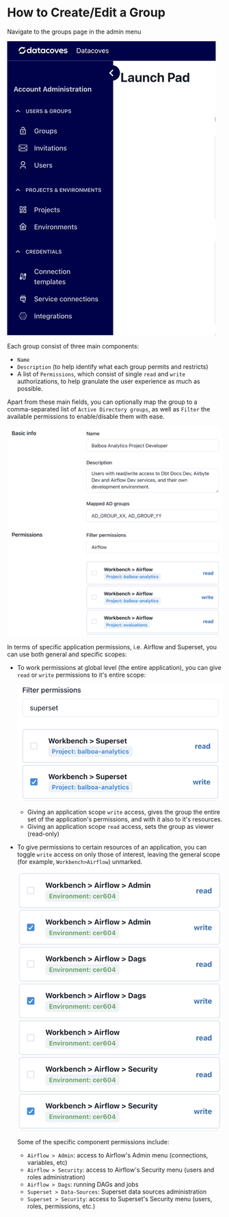 # How to Create/Edit a Group
Navigate to the groups page in the admin menu

![Group Menu](../assets/menu_groups.gif)

Each group consist of three main components:

- `Name`
- `Description` (to help identify what each group permits and restricts)
- A list of `Permissions`, which consist of single `read` and `write` authorizations, to help granulate the user experience as much as possible.

Apart from these main fields, you can optionally map the group to a comma-separated list of `Active Directory groups`, as well as `Filter` the available permissions to enable/disable them with ease.

![Groups Listing](../assets/groups_createedit.png)

In terms of specific application permissions, i.e. Airflow and Superset, you can use both general and specific scopes:

- To work permissions at global level (the entire application), you can give `read` or `write` permissions to it's entire scope:

  ![Superset General Permissions](../assets/groups_global_app_permision.png)

  - Giving an application scope `write` access, gives the group the entire set of the application's permissions, and with it also to it's resources.
  - Giving an application scope `read` access, sets the group as viewer (read-only)

- To give permissions to certain resources of an application, you can toggle `write` access on only those of interest, leaving the general scope (for example, `Workbench>Airflow`) unmarked.

  ![Superset General Permissions](../assets/groups_specific_app_permissions.png)

  Some of the specific component permissions include:

  - `Airflow > Admin`: access to Airflow's Admin menu (connections, variables, etc)
  - `Airflow > Security`: access to Airflow's Security menu (users and roles administration)
  - `Airflow > Dags`: running DAGs and jobs
  - `Superset > Data-Sources`: Superset data sources administration
  - `Superset > Security`: access to Superset's Security menu (users, roles, permissions, etc.)
